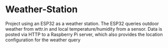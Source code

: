 # Weather-Station
Project using an ESP32 as a weather station. The ESP32 queries outdoor weather from wttr.in and local temperature/humidity from a sensor. Data is posted via HTTP to a Raspberry Pi server, which also provides the location configuration for the weather query
